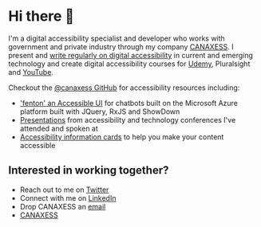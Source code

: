 # Hi there 👋

I'm a digital accessibility specialist and developer who works with government and private industry through my company [CANAXESS](https://www.canaxess.com.au/). I present and [write regularly on digital accessibility](https://www.canaxess.com.au/articles/) in current and emerging technology and create digital accessibility courses for [Udemy](https://www.udemy.com/course/introduction-to-web-accessibility-wcag21/?referralCode=05B73E4177FADAD9930A), Pluralsight and [YouTube](https://www.youtube.com/channel/UC4RRZYoLnoY7XB1QVzI7Mig).

Checkout the [@canaxess GitHub](https://github.com/canaxess) for accessibility resources including:
* ['fenton' an Accessible UI](https://github.com/canaxess/fenton) for chatbots built on the Microsoft Azure platform built with JQuery, RxJS and ShowDown
* [Presentations](https://github.com/canaxess/presentations) from accessibility and technology conferences I've attended and spoken at
* [Accessibility information cards](https://github.com/canaxess/information-cards) to help you make your content accessible

## Interested in working together?
* Reach out to me on [Twitter](https://twitter.com/MrRossMullen)
* Connect with me on [LinkedIn](https://www.linkedin.com/in/rossmullen/)
* Drop CANAXESS an [email](mailto:hello@canaxess.com.au)
* [CANAXESS](https://www.canaxess.com.au/)

<!--
**rossmullen/rossmullen** is a ✨ _special_ ✨ repository because its `README.md` (this file) appears on your GitHub profile.

Here are some ideas to get you started:

- 🔭 I’m currently working on ...
- 🌱 I’m currently learning ...
- 👯 I’m looking to collaborate on ...
- 🤔 I’m looking for help with ...
- 💬 Ask me about ...
- 📫 How to reach me: ...
- 😄 Pronouns: ...
- ⚡ Fun fact: ...
-->

